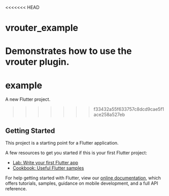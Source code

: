 <<<<<<< HEAD
# vrouter_example

Demonstrates how to use the vrouter plugin.
=======
# example

A new Flutter project.
>>>>>>> f33432a55f633757c8dcd9cae5f1ace258a527eb

## Getting Started

This project is a starting point for a Flutter application.

A few resources to get you started if this is your first Flutter project:

- [Lab: Write your first Flutter app](https://flutter.dev/docs/get-started/codelab)
- [Cookbook: Useful Flutter samples](https://flutter.dev/docs/cookbook)

For help getting started with Flutter, view our
[online documentation](https://flutter.dev/docs), which offers tutorials,
samples, guidance on mobile development, and a full API reference.
